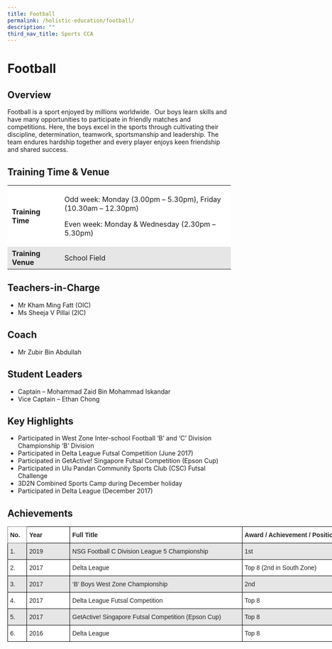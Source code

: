 ```yaml
---
title: Football
permalink: /holistic-education/football/
description: ""
third_nav_title: Sports CCA
---
```


# Football


## Overview


Football is a sport enjoyed by millions worldwide.  Our boys learn skills and have many opportunities to participate in friendly matches and competitions. Here, the boys excel in the sports through cultivating their discipline, determination, teamwork, sportsmanship and leadership. The team endures hardship together and every player enjoys keen friendship and shared success.

## Training Time & Venue 


<table style="box-sizing: inherit; border-collapse: collapse; border-spacing: 0px; max-width: 100%; width: 738px;"><tbody style="box-sizing: inherit;"><tr style="box-sizing: inherit; background: rgb(255, 255, 255);"><td style="box-sizing: inherit; padding: 5px 10px; width: 126.667px;"><strong style="box-sizing: inherit; font-weight: bold;">Training Time</strong></td><td style="box-sizing: inherit; padding: 5px 10px; width: 592.333px;"><p style="box-sizing: inherit; font-size: 1em;">Odd week: Monday (3.00pm – 5.30pm), Friday (10.30am – 12.30pm)</p><p style="box-sizing: inherit; font-size: 1em;">Even week: Monday &amp; Wednesday (2.30pm – 5.30pm)</p></td></tr><tr style="box-sizing: inherit; background: rgb(230, 230, 230);"><td style="box-sizing: inherit; padding: 5px 10px; width: 126.667px;"><strong style="box-sizing: inherit; font-weight: bold;">Training Venue</strong></td><td style="box-sizing: inherit; padding: 5px 10px; width: 592.333px;">School Field</td></tr></tbody></table>

## Teachers-in-Charge


*   Mr Kham Ming Fatt (OIC)
*   Ms Sheeja V Pillai (2IC)

## Coach


*   Mr Zubir Bin Abdullah

## Student Leaders


*   Captain – Mohammad Zaid Bin Mohammad Iskandar
*   Vice Captain – Ethan Chong

## Key Highlights 


*   Participated in West Zone Inter-school Football ‘B’ and ‘C’ Division Championship ‘B’ Division 
*   Participated in Delta League Futsal Competition (June 2017) 
*   Participated in GetActive! Singapore Futsal Competition (Epson Cup) 
*   Participated in Ulu Pandan Community Sports Club (CSC) Futsal Challenge
*   3D2N Combined Sports Camp during December holiday
*   Participated in Delta League (December 2017)

## Achievements

<style type="text/css">
.tg  {border-collapse:collapse;border-spacing:0;}
.tg td{border-color:black;border-style:solid;border-width:1px;font-family:Arial, sans-serif;font-size:14px;
  overflow:hidden;padding:10px 5px;word-break:normal;}
.tg th{border-color:black;border-style:solid;border-width:1px;font-family:Arial, sans-serif;font-size:14px;
  font-weight:normal;overflow:hidden;padding:10px 5px;word-break:normal;}
.tg .tg-l2bf{background-color:#FFF;color:#222;font-weight:bold;text-align:left;vertical-align:top}
.tg .tg-h5mn{background-color:#E6E6E6;color:#222;text-align:left;vertical-align:middle}
.tg .tg-xyrl{background-color:#E6E6E6;color:#222;text-align:left;vertical-align:top}
.tg .tg-0f6e{background-color:#FFF;border-color:inherit;color:#222;font-weight:bold;text-align:left;vertical-align:top}
.tg .tg-tsok{background-color:#FFF;color:#222;text-align:left;vertical-align:top}
.tg .tg-1ppo{background-color:#FFF;color:#222;text-align:left;vertical-align:middle}
</style>
<table class="tg" style="undefined;table-layout: fixed; width: 798px">
<colgroup>
<col style="width: 43.2px">
<col style="width: 97.2px">
<col style="width: 389.2px">
<col style="width: 268.2px">
</colgroup>
<thead>
  <tr>
    <th class="tg-0f6e"><span style="font-weight:bold">No.</span></th>
    <th class="tg-l2bf"><span style="font-weight:bold">Year</span></th>
    <th class="tg-l2bf"><span style="font-weight:bold">Full Title</span></th>
    <th class="tg-l2bf"><span style="font-weight:bold">Award / Achievement / Position</span></th>
  </tr>
</thead>
<tbody>
  <tr>
    <td class="tg-xyrl"><span style="font-weight:400">1.</span></td>
    <td class="tg-xyrl"><span style="font-weight:400">2019</span></td>
    <td class="tg-h5mn">NSG Football C Division League 5 Championship</td>
    <td class="tg-h5mn">1st</td>
  </tr>
  <tr>
    <td class="tg-tsok"><span style="font-weight:400">2.</span></td>
    <td class="tg-tsok"><span style="font-weight:400">2017</span></td>
    <td class="tg-tsok"><span style="font-weight:400">Delta League </span></td>
    <td class="tg-tsok"><span style="font-weight:400">Top 8 (2nd in South Zone) </span></td>
  </tr>
  <tr>
    <td class="tg-xyrl"><span style="font-weight:400">3.</span></td>
    <td class="tg-xyrl"><span style="font-weight:400">2017</span></td>
    <td class="tg-xyrl"><span style="font-weight:400">‘B’ Boys West Zone Championship </span></td>
    <td class="tg-xyrl"><span style="font-weight:400">2nd</span></td>
  </tr>
  <tr>
    <td class="tg-tsok"><span style="font-weight:400">4.</span></td>
    <td class="tg-tsok"><span style="font-weight:400">2017</span></td>
    <td class="tg-tsok"><span style="font-weight:400">Delta League Futsal Competition </span></td>
    <td class="tg-tsok"><span style="font-weight:400">Top 8</span></td>
  </tr>
  <tr>
    <td class="tg-xyrl"><span style="font-weight:400">5.</span></td>
    <td class="tg-xyrl"><span style="font-weight:400">2017</span></td>
    <td class="tg-xyrl"><span style="font-weight:400">GetActive! Singapore Futsal Competition (Epson Cup)</span></td>
    <td class="tg-xyrl"><span style="font-weight:400">Top 8 </span></td>
  </tr>
  <tr>
    <td class="tg-tsok"><span style="font-weight:400">6.</span></td>
    <td class="tg-tsok"><span style="font-weight:400">2016</span></td>
    <td class="tg-1ppo">Delta League </td>
    <td class="tg-tsok"><span style="font-weight:400">Top 8</span></td>
  </tr>
</tbody>
</table>